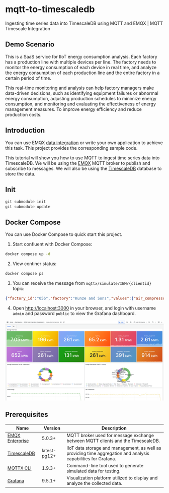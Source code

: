 # mqtt-to-timescaledb

Ingesting time series data into TimescaleDB using MQTT and EMQX | MQTT Timescale Integration

## Demo Scenario

This is a SaaS service for IIoT energy consumption analysis.
Each factory has a production line with multiple devices per line. The factory needs to monitor the energy consumption of each device in real time, and analyze the energy consumption of each production line and the entire factory in a certain period of time.

This real-time monitoring and analysis can help factory managers make data-driven decisions, such as identifying equipment failures or abnormal energy consumption, adjusting production schedules to minimize energy consumption, and monitoring and evaluating the effectiveness of energy management measures. To improve energy efficiency and reduce production costs.

<!-- ![EMQX IIoT Energy Monitoring Example](./image/energy-architecture.png) -->

## Introduction

You can use EMQX [data integration](https://www.emqx.com/en/solutions/mqtt-data-integration) or write your own application to achieve this task. This project provides the corresponding sample code.

This tutorial will show you how to use MQTT to ingest time series data into TimescaleDB. We will be using the [EMQX](https://www.emqx.io/) MQTT broker to publish and subscribe to messages. We will also be using the [TimescaleDB](https://www.timescale.com/) database to store the data.

## Init
```
git submodule init
git submodule update
```

## Docker Compose

You can use Docker Compose to quick start this project.

1. Start confluent with Docker Compose:

```bash
docker compose up -d
```

2. View continer status:

```bash
docker compose ps
```

3. You can receive the message from `mqttx/simulate/IEM/{clientid}` topic:

```json
{"factory_id":"056","factory":"Kunze and Sons","values":{"air_compressor_1":3.07,"air_compressor_2":5.19,"lighting":0.96,"cooling_equipment":20.75,"heating_equipment":45.26,"conveyor":8.36,"coating_equipment":4.6,"inspection_equipment":1.8,"welding_equipment":4.88,"packaging_equipment":5.62,"cutting_equipment":15.67},"timestamp":1684145357169}
```

4. Open <http://localhost:3000> in your browser, and login with username `admin` and password `public` to view the Grafana dashboard.

![EMQX IIoT Energy Monitoring Example](./image/energy-overview.png)

## Prerequisites

| Name      | Version | Description                                                                      |
| --------- | ------- | -------------------------------------------------------------------------------- |
| [EMQX Enterprise](https://www.emqx.com/en/products/emqx)      | 5.0.3+  | MQTT broker used for message exchange between MQTT clients and the TimescaleDB. |
| [TimescaleDB](https://www.timescale.com/)     | latest-pg12+  | IIoT data storage and management, as well as providing time aggregation and analysis capabilities for Grafana.      |
| [MQTTX CLI](https://mqttx.app/cli) | 1.9.3+  | Command-line tool used to generate simulated data for testing.        |
| [Grafana](https://grafana.com/)   | 9.5.1+  | Visualization platform utilized to display and analyze the collected data.       |